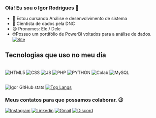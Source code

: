 ### Olá! Eu sou o Igor Rodrigues 👋

- 🔭 Estou cursando Análise e desenvolvimento de sistema
- 🌱 Cientista de dados pela DNC
- 😄 Pronomes: Ele / Dele
- 🤓Possuo um portifólio de PowerBi voltados para a análise de dados. [![Site](https://img.shields.io/badge/website-000000?style=for-the-badge&logo=About.me&logoColor=white)](https://sites.google.com/view/portiflioigor-powerbi?usp=sharing)

## Tecnologias que uso no meu dia

<div style="display: inline_block"><br/>
    <img align="center" alt="HTML5" src="https://img.shields.io/badge/HTML5-E34F26?style=for-the-badge&logo=html5&logoColor=white">
    <img align="center" alt="CSS" src="https://img.shields.io/badge/CSS3-1572B6?style=for-the-badge&logo=css3&logoColor=white">
    <img align="center" alt="JS" src="https://img.shields.io/badge/JavaScript-F7DF1E?style=for-the-badge&logo=javascript&logoColor=black">
    <img align="center" alt="PHP" src="https://img.shields.io/badge/PHP-777BB4?style=for-the-badge&logo=php&logoColor=white">
    <img align="center" alt="PYTHON" src="https://img.shields.io/badge/Python-3776AB?style=for-the-badge&logo=python&logoColor=white"> 
    <img align="center" alt="Colab" src="https://img.shields.io/badge/Colab-F9AB00?style=for-the-badge&logo=googlecolab&color=525252">
    <img align="center" alt="MySQL" src="https://img.shields.io/badge/MySQL-00000F?style=for-the-badge&logo=mysql&logoColor=white">
</div><br/>

![Igor GitHub stats](https://github-readme-stats.vercel.app/api?username=Igorodriguesb&show_icons=true&theme=radical)
[![Top Langs](https://github-readme-stats.vercel.app/api/top-langs/?username=igorodriguesb&layout=compact)](https://github.com/anuraghazra/github-readme-stats)
 
### Meus contatos para que possamos colaborar. 😉

[![Instagram](https://img.shields.io/badge/Instagram-E4405F?style=for-the-badge&logo=instagram&logoColor=white)](https://www.instagram.com/igorodriguesb/?next=%2F)
[![Linkedin](https://img.shields.io/badge/LinkedIn-0077B5?style=for-the-badge&logo=linkedin&logoColor=white)](https://www.linkedin.com/in/igor-rodrigues-35743bba)
[![Gmail](https://img.shields.io/badge/Gmail-D14836?style=for-the-badge&logo=gmail&logoColor=white)](mailto:igor.baptista71@gmail.com)
[![Discord](https://img.shields.io/badge/Discord-7289DA?style=for-the-badge&logo=discord&logoColor=white)]()

<!-- <div>

  ![Snake animation](https://github.com/danielbped/danielbped/blob/output/github-contribution-grid-snake.svg)
  
</div> -->
